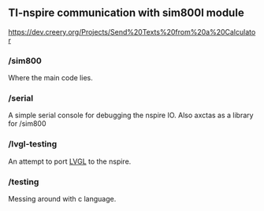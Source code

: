 ## TI-nspire communication with sim800l module

https://dev.creery.org/Projects/Send%20Texts%20from%20a%20Calculator

### /sim800

Where the main code lies. 

### /serial

A simple serial console for debugging the nspire IO. Also axctas as a library for /sim800

### /lvgl-testing

An attempt to port [LVGL](https://lvgl.io/) to the nspire.

### /testing

Messing around with c language.
